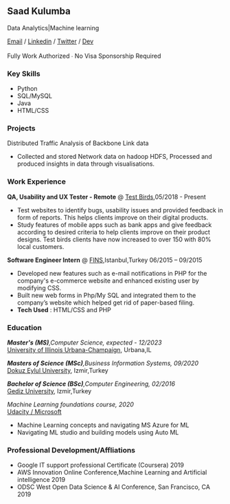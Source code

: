 ## Saad Kulumba
Data Analytics|Machine learning  

[Email](mailto:skulumba@outlook.com) / [Linkedin](https://www.linkedin.com/in/kulzsadz/) / [Twitter](https://twitter.com/skulsoft) / [Dev](https://dev.to/skulumba)</br>   
Fully Work Authorized ∙ No Visa Sponsorship Required<br/>

### Key Skills
- Python
- SQL/MySQL
- Java
- HTML/CSS

### Projects
Distributed Traffic Analysis of Backbone Link data 
- Collected and stored Network data on hadoop HDFS, Processed and produced insights in data through visualisations.

### Work Experience
**QA, Usability and UX Tester - Remote** @ [Test Birds](https://www.testbirds.com/),05/2018 - Present                                                                         
- Test websites to identify bugs, usability issues and provided feedback in form of reports. This helps clients improve on their digital products.
- Study features of mobile apps such as bank apps and give feedback according to desired criteria to help clients improve on their product designs. Test birds clients have now increased to over 150 with 80% local customers.

**Software Engineer Intern**  @ [FINS](https://www.fins.com.tr/Default.asp),Istanbul,Turkey 06/2015 – 09/2015                                                                         
- Developed new features such as e-mail notifications in PHP for the company's e-commerce website and enhanced existing user by modifying CSS.
- Built new web forms in Php/My SQL and integrated them to the company’s website which helped get rid of paper-based filing.
- **Tech Used** : HTML/CSS and PHP

### Education

**_Master's (MS)_**_,Computer Science, expected - 12/2023_</br>
[University of Illinois Urbana-Champaign](https://grainger.illinois.edu/), Urbana,IL</br>

**_Masters of Science (MSc)_**_,Business Information Systems, 09/2020_</br>
[Dokuz Eylul University](https://debis.deu.edu.tr/ders-katalog/2019-2020/eng/bolum_9663_eng.html), Izmir,Turkey</br> 

**_Bachelor of Science (BSc)_**_,Computer Engineering, 02/2016_</br>
[Gediz University](https://en.wikipedia.org/wiki/Gediz_University), Izmir,Turkey</br>  

_Machine Learning foundations course, 2020_</br>
[Udacity / Microsoft](https://www.udacity.com/course/machine-learning-engineer-for-microsoft-azure-nanodegree--nd00333)</br>    
 - Machine Learning concepts and navigating MS Azure for ML
 - Navigating ML studio and building models using Auto ML
 
### Professional Development/Affliations
- Google IT support professional Certificate (Coursera) 2019 
- AWS Innovation Online Conference,Machine Learning and Artificial intelligence 2019 
- ODSC West Open Data Science & AI Conference, San Francisco, CA 2019 



